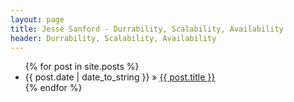 ```yaml
---
layout: page
title: Jesse Sanford - Durrability, Scalability, Availability
header: Durrability, Scalability, Availability
---
```


<ul class="posts">
  {% for post in site.posts %}
    <li><span>{{ post.date | date_to_string }}</span> &raquo; <a href="{{ post.url }}">{{ post.title }}</a></li>
  {% endfor %}
</ul>

